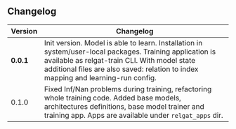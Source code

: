 ## Changelog

| Version   | Changelog                                                                                                                                                                                                                                     |
|-----------|-----------------------------------------------------------------------------------------------------------------------------------------------------------------------------------------------------------------------------------------------|
| **0.0.1** | Init version. Model is able to learn. Installation in system/user-local packages. Training application is available as relgat-train CLI. With model state additional files are also saved: relation to index mapping and learning-run config. |
| 0.1.0     | Fixed Inf/Nan problems during training, refactoring whole training code. Added base models, architectures definitions, base model trainer and training app. Apps are available under `relgat_apps` dir.                                       |  

